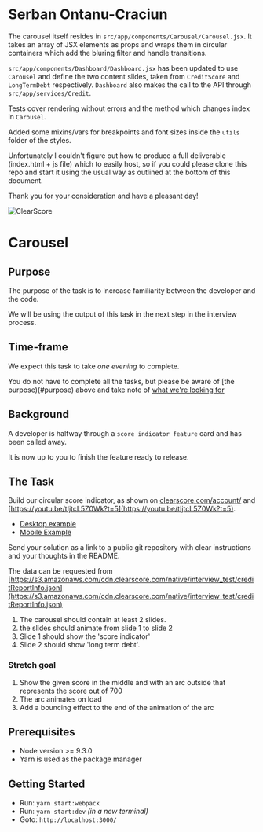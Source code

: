 # Serban Ontanu-Craciun

The carousel itself resides in ```src/app/components/Carousel/Carousel.jsx```. It takes an array of JSX elements as props and wraps them in circular containers which add the bluring filter and handle transitions.

```src/app/components/Dashboard/Dashboard.jsx``` has been updated to use ```Carousel``` and define the two content slides, taken from ```CreditScore``` and ```LongTermDebt``` respectively. ```Dashboard``` also makes the call to the API through ```src/app/services/Credit```.

Tests cover rendering without errors and the method which changes index in ```Carousel```.

Added some mixins/vars for breakpoints and font sizes inside the ```utils``` folder of the styles.

Unfortunately I couldn't figure out how to produce a full deliverable (index.html + js file) which to easily host, so if you could please clone this repo and start it using the usual way as outlined at the bottom of this document.

Thank you for your consideration and have a pleasant day!

![ClearScore](https://github.com/ClearScore/tech-screen/blob/master/assets/clearscore.png)

# Carousel

## Purpose

The purpose of the task is to increase familiarity between the developer and the code.

We will be using the output of this task in the next step in the interview process.

## Time-frame

We expect this task to take *one evening* to complete.

You do not have to complete all the tasks, but please be aware of [the purpose)(#purpose) above and take note of [what we're looking for](../README.md#what-were-looking-for)

## Background

A developer is halfway through a `score indicator feature` card and has been called away.

It is now up to you to finish the feature ready to release.

## The Task

Build our circular score indicator, as shown on [clearscore.com/account/](https://www.clearscore.com/account/) and [https://youtu.be/tIjtcL5Z0Wk?t=5](https://youtu.be/tIjtcL5Z0Wk?t=5).
 * [Desktop example](/docs/score-indicator-desktop.jpg)
 * [Mobile Example](/docs/score-indicator-mobile.jpg)

Send your solution as a link to a public git repository with clear instructions and your thoughts in the README.

The data can be requested from [https://s3.amazonaws.com/cdn.clearscore.com/native/interview_test/creditReportInfo.json](https://s3.amazonaws.com/cdn.clearscore.com/native/interview_test/creditReportInfo.json)

 1. The carousel should contain at least 2 slides.
 2. the slides should animate from slide 1 to slide 2
 3. Slide 1 should show the 'score indicator'
 4. Slide 2 should show 'long term debt'.

### Stretch goal

 1. Show the given score in the middle and with an arc outside that represents the score out of 700
 2. The arc animates on load
 3. Add a bouncing effect to the end of the animation of the arc

## Prerequisites

 * Node version >= 9.3.0
 * Yarn is used as the package manager

## Getting Started

 * Run: `yarn start:webpack`
 * Run: `yarn start:dev` _(in a new terminal)_
 * Goto: `http://localhost:3000/`
